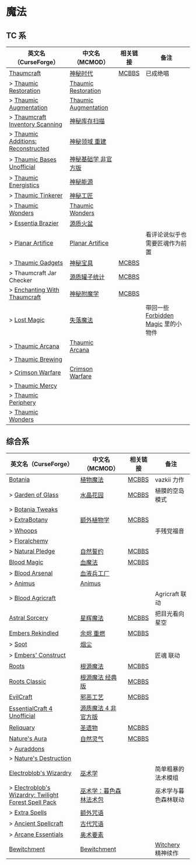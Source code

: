 # 魔法

## TC 系

| 英文名（CurseForge）                                                                                          | 中文名（MCMOD）                                              | 相关链接                                               | 备注                                                                       |
| ------------------------------------------------------------------------------------------------------------- | ------------------------------------------------------------ | ------------------------------------------------------ | -------------------------------------------------------------------------- |
| [Thaumcraft](https://www.curseforge.com/minecraft/mc-mods/thaumcraft)                                         | [神秘时代](https://www.mcmod.cn/class/956.html)              | [MCBBS](https://www.mcbbs.net/thread-776706-1-1.html)  | 已成绝唱                                                                   |
| > [Thaumic Restoration](https://www.curseforge.com/minecraft/mc-mods/thaumic-restoration)                     | [Thaumic Restoration](https://www.mcmod.cn/class/2330.html)  |                                                        |                                                                            |
| > [Thaumic Augmentation](https://www.curseforge.com/minecraft/mc-mods/thaumic-augmentation)                   | [Thaumic Augmentation](https://www.mcmod.cn/class/2335.html) |                                                        |                                                                            |
| > [Thaumcraft Inventory Scanning](https://www.curseforge.com/minecraft/mc-mods/thaumcraft-inventory-scanning) | [神秘库存扫描](https://www.mcmod.cn/class/833.html)          |                                                        |                                                                            |
| > [Thaumic Additions: Reconstructed](https://www.curseforge.com/minecraft/mc-mods/thaumic-additions)          | [神秘领域 重建](https://www.mcmod.cn/class/648.html)         |                                                        |                                                                            |
| > [Thaumic Bases Unofficial](https://www.curseforge.com/minecraft/mc-mods/thaumic-bases-unofficial)           | [神秘基础学 非官方版](https://www.mcmod.cn/class/475.html)   |                                                        |                                                                            |
| > [Thaumic Energistics](https://www.curseforge.com/minecraft/mc-mods/thaumic-energistics)                     | [神秘能源](https://www.mcmod.cn/class/385.html)              |                                                        |                                                                            |
| > [Thaumic Tinkerer](https://www.curseforge.com/minecraft/mc-mods/thaumic-tinkerer)                           | [神秘工匠](https://www.mcmod.cn/class/212.html)              |                                                        |                                                                            |
| > [Thaumic Wonders](https://www.curseforge.com/minecraft/mc-mods/thaumic-wonders)                             | [Thaumic Wonders](https://www.mcmod.cn/class/2338.html)      |                                                        |                                                                            |
| > [Essentia Brazier](https://www.curseforge.com/minecraft/mc-mods/essentia-brazier)                           | [源质火盆](https://www.mcmod.cn/class/1821.html)             |                                                        |                                                                            |
| > [Planar Artifice](https://www.curseforge.com/minecraft/mc-mods/planarartifice)                              | [Planar Artifice](https://www.mcmod.cn/class/1148.html)      |                                                        | 看评论说似乎也需要匠魂作为前置                                             |
| > [Thaumic Gadgets](https://www.curseforge.com/minecraft/mc-mods/thaumic-gadgets)                             | [神秘宝具](https://www.mcmod.cn/class/1778.html)             | [MCBBS](https://www.mcbbs.net/thread-1008158-1-1.html) |                                                                            |
| > Thaumcraft Jar Checker                                                                                      | [源质罐子统计](https://www.mcmod.cn/class/1736.html)         | [MCBBS](https://www.mcbbs.net/thread-869708-1-1.html)  |                                                                            |
| > [Enchanting With Thaumcraft](https://www.curseforge.com/minecraft/mc-mods/enchanting-with-thaumcraft)       | [神秘附魔学](https://www.mcmod.cn/class/2325.html)           | [MCBBS](https://www.mcbbs.net/thread-998178-1-1.html)  |                                                                            |
| > [Lost Magic](https://www.curseforge.com/minecraft/mc-mods/lost-magic)                                       | [失落魔法](https://www.mcmod.cn/class/2336.html)             |                                                        | 带回一些 [Forbidden Magic](https://www.mcmod.cn/class/233.html) 里的小物件 |
| > [Thaumic Arcana](https://www.curseforge.com/minecraft/mc-mods/thaumic-arcana)                               | [Thaumic Arcana](https://www.mcmod.cn/class/2337.html)       |                                                        |                                                                            |
| > [Thaumic Brewing](https://www.curseforge.com/minecraft/mc-mods/thaumic-brewing)                             |                                                              |                                                        |                                                                            |
| > [Crimson Warfare](https://www.curseforge.com/minecraft/mc-mods/crimson-warfare)                             | [Crimson Warfare](https://www.mcmod.cn/class/2339.html)      |                                                        |                                                                            |
| > [Thaumic Mercy](https://www.curseforge.com/minecraft/mc-mods/thaumic-mercy)                                 |                                                              |                                                        |                                                                            |
| > [Thaumic Periphery](https://www.curseforge.com/minecraft/mc-mods/thaumic-periphery)                         |                                                              |                                                        |                                                                            |
| > [Thaumic Wonders](https://www.curseforge.com/minecraft/mc-mods/thaumic-wonders)                             |                                                              |                                                        |                                                                            |

## 综合系

| 英文名（CurseForge）                                                                                                                                  | 中文名（MCMOD）                                                | 相关链接                                               | 备注                                                     |
| ----------------------------------------------------------------------------------------------------------------------------------------------------- | -------------------------------------------------------------- | ------------------------------------------------------ | -------------------------------------------------------- |
| [Botania](https://www.curseforge.com/minecraft/mc-mods/botania)                                                                                       | [植物魔法](https://www.mcmod.cn/class/332.html)                | [MCBBS](https://www.mcbbs.net/thread-722470-1-1.html)  | vazkii 力作                                              |
| > [Garden of Glass](https://www.curseforge.com/minecraft/mc-mods/botania-garden-of-glass)                                                             | [水晶花园](https://www.mcmod.cn/class/645.html)                | [MCBBS](https://www.mcbbs.net/thread-541959-1-1.html)  | 植膜的空岛模式                                           |
| > [Botania Tweaks](https://www.curseforge.com/minecraft/mc-mods/botania-tweaks)                                                                       |                                                                |                                                        |                                                          |
| > [ExtraBotany](https://www.curseforge.com/minecraft/mc-mods/extrabotany)                                                                             | [额外植物学](https://www.mcmod.cn/class/497.html)              | [MCBBS](https://www.mcbbs.net/thread-596279-1-1.html)  |                                                          |
| > [Whoops](https://www.curseforge.com/minecraft/mc-mods/whoops)                                                                                       |                                                                |                                                        | 手残党福音                                               |
| > [Floralchemy](https://www.curseforge.com/minecraft/mc-mods/floralchemy)                                                                             |                                                                |                                                        |                                                          |
| > [Natural Pledge](https://www.curseforge.com/minecraft/mc-mods/natural-pledge)                                                                       | [自然誓约](https://www.mcmod.cn/class/2366.html)               | [MCBBS](https://www.mcbbs.net/thread-1010943-1-1.html) |                                                          |
| [Blood Magic](https://www.curseforge.com/minecraft/mc-mods/blood-magic)                                                                               | [血魔法](https://www.mcmod.cn/class/528.html)                  | [MCBBS](https://www.mcbbs.net/thread-566726-1-1.html)  |                                                          |
| > [Blood Arsenal](https://www.curseforge.com/minecraft/mc-mods/blood-arsenal)                                                                         | [血液兵工厂](https://www.mcmod.cn/class/488.html)              |                                                        |                                                          |
| > [Animus](https://www.curseforge.com/minecraft/mc-mods/animus)                                                                                       | [Animus](https://www.mcmod.cn/class/1888.html)                 |                                                        |                                                          |
| > [Blood Agricraft](https://www.curseforge.com/minecraft/mc-mods/blood-agricraft)                                                                     |                                                                |                                                        | Agricraft 联动                                           |
| [Astral Sorcery](https://www.curseforge.com/minecraft/mc-mods/astral-sorcery)                                                                         | [星辉魔法](https://www.mcmod.cn/class/639.html)                | [MCBBS](https://www.mcbbs.net/thread-710454-1-1.html)  | 把目光看向星空                                           |
| [Embers Rekindled](https://www.curseforge.com/minecraft/mc-mods/embers-rekindled)                                                                     | [余烬 重燃](https://www.mcmod.cn/class/1491.html)              | [MCBBS](https://www.mcbbs.net/thread-681929-1-1.html)  |                                                          |
| > [Soot](https://www.curseforge.com/minecraft/mc-mods/soot)                                                                                           | [烟尘](https://www.mcmod.cn/class/1516.html)                   |                                                        |                                                          |
| > [Embers' Construct](https://www.curseforge.com/minecraft/mc-mods/embersconstruct)                                                                   |                                                                |                                                        | 匠魂 联动                                                |
| [Roots](https://www.curseforge.com/minecraft/mc-mods/roots)                                                                                           | [根源魔法](https://www.mcmod.cn/class/699.html)                | [MCBBS](https://www.mcbbs.net/thread-849484-1-1.html)  |                                                          |
| [Roots Classic](https://www.curseforge.com/minecraft/mc-mods/roots-classic)                                                                           | [根源魔法 经典版](https://www.mcmod.cn/class/1490.html)        | [MCBBS](https://www.mcbbs.net/thread-849484-1-1.html)  |                                                          |
| [EvilCraft](https://www.curseforge.com/minecraft/mc-mods/evilcraft)                                                                                   | [邪恶工艺](https://www.mcmod.cn/class/352.html)                | [MCBBS](https://www.mcbbs.net/thread-420085-1-1.html)  |                                                          |
| [EssentialCraft 4 Unofficial](https://www.curseforge.com/minecraft/mc-mods/essentialcraft-4-unofficial)                                               | [源质魔法 4 非官方版](https://www.mcmod.cn/class/709.html)     |                                                        |                                                          |
| [Reliquary](https://www.curseforge.com/minecraft/mc-mods/reliquary-v1-3)                                                                              | [圣遗物](https://www.mcmod.cn/class/525.html)                  | [MCBBS](https://www.mcbbs.net/thread-842186-1-1.html)  |                                                          |
| [Nature's Aura](https://www.curseforge.com/minecraft/mc-mods/natures-aura)                                                                            | [自然灵气](https://www.mcmod.cn/class/1547.html)               | [MCBBS](https://www.mcbbs.net/thread-858351-1-1.html)  |                                                          |
| > [Auraddons](https://www.curseforge.com/minecraft/mc-mods/auraddons)                                                                                 |                                                                |                                                        |                                                          |
| > [Nature's Destruction](https://www.curseforge.com/minecraft/mc-mods/natures-destruction)                                                            |                                                                |                                                        |                                                          |
| [Electroblob's Wizardry](https://www.curseforge.com/minecraft/mc-mods/electroblobs-wizardry)                                                          | [巫术学](https://www.mcmod.cn/class/1634.html)                 |                                                        | 简单粗暴的法术模组                                       |
| > [Electroblob's Wizardry: Twilight Forest Spell Pack](https://www.curseforge.com/minecraft/mc-mods/electroblobs-wizardry-twilight-forest-spell-pack) | [巫术学：暮色森林法术包](https://www.mcmod.cn/class/2343.html) |                                                        | 巫术学与暮色森林联动                                     |
| > [Extra Spells](https://www.curseforge.com/minecraft/mc-mods/extra-spells-electroblobs-wizardry)                                                     | [额外咒语](https://www.mcmod.cn/class/2389.html)               |                                                        |                                                          |
| > [Ancient Spellcraft](https://www.curseforge.com/minecraft/mc-mods/ancient-spellcraft)                                                               | [古代咒语](https://www.mcmod.cn/class/2390.html)               |                                                        |                                                          |
| > [Arcane Essentials](https://www.curseforge.com/minecraft/mc-mods/arcane-essentials)                                                                 | [奥术要素](https://www.mcmod.cn/class/2382.html)               |                                                        |                                                          |
| [Bewitchment](https://www.curseforge.com/minecraft/mc-mods/bewitchment)                                                                               | [Bewitchment](https://www.mcmod.cn/class/1127.html)            |                                                        | [Witchery](https://www.mcmod.cn/class/325.html) 精神续作 |
